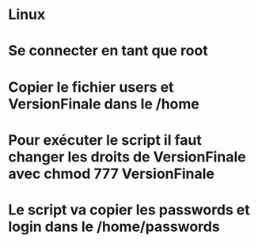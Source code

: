 # Linux
# Se connecter en tant que root 
# Copier le fichier users et VersionFinale dans le /home
# Pour exécuter le script il faut changer les droits de VersionFinale avec chmod 777 VersionFinale
# Le script va copier les passwords et login dans le /home/passwords
